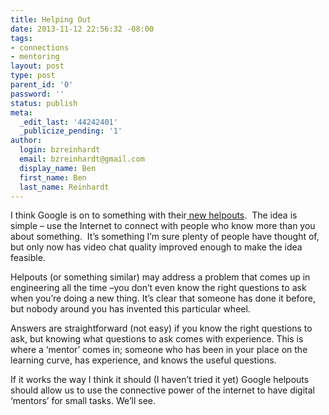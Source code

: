 ```yaml
---
title: Helping Out
date: 2013-11-12 22:56:32 -08:00
tags:
- connections
- mentoring
layout: post
type: post
parent_id: '0'
password: ''
status: publish
meta:
  _edit_last: '44242401'
  _publicize_pending: '1'
author:
  login: bzreinhardt
  email: bzreinhardt@gmail.com
  display_name: Ben
  first_name: Ben
  last_name: Reinhardt
---
```


<p>I think Google is on to something with their<a href="https://helpouts.google.com/home" target="_blank"> new helpouts</a>.  The idea is simple – use the Internet to connect with people who know more than you about something.  It’s something I’m sure plenty of people have thought of, but only now has video chat quality improved enough to make the idea feasible.</p>
<p>Helpouts (or something similar) may address a problem that comes up in engineering all the time –you don’t even know the right questions to ask when you’re doing a new thing. It’s clear that someone has done it before, but nobody around you has invented this particular wheel.</p>
<p>Answers are straightforward (not easy) if you know the right questions to ask, but knowing what questions to ask comes with experience. This is where a ‘mentor’ comes in; someone who has been in your place on the learning curve, has experience, and knows the useful questions.</p>
<p>If it works the way I think it should (I haven’t tried it yet) Google helpouts should allow us to use the connective power of the internet to have digital ‘mentors’ for small tasks. We’ll see.</p>
